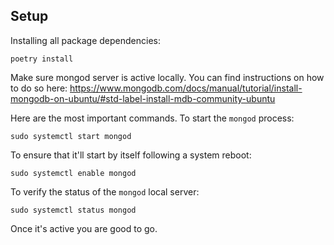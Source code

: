 ## Setup
Installing all package dependencies:
```
poetry install
```
Make sure mongod server is active locally. You can find instructions on how to do so here: https://www.mongodb.com/docs/manual/tutorial/install-mongodb-on-ubuntu/#std-label-install-mdb-community-ubuntu 

Here are the most important commands. To start the `mongod` process:
```
sudo systemctl start mongod
```
To ensure that it'll start by itself following a system reboot:
```
sudo systemctl enable mongod
```
To verify the status of the `mongod` local server:
```
sudo systemctl status mongod
```
Once it's active you are good to go.
